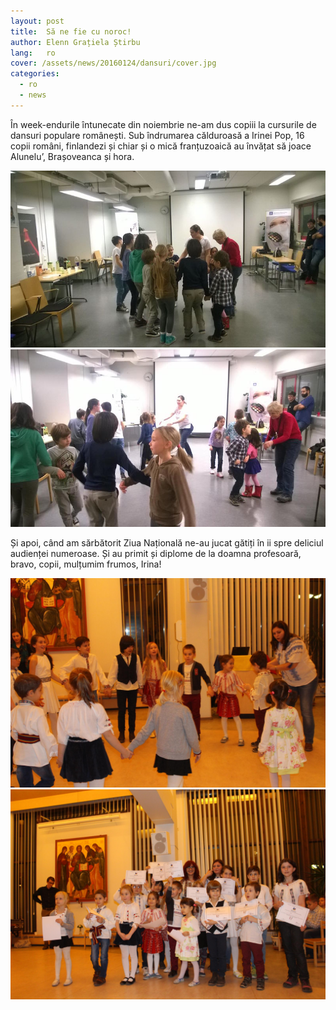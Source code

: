 ```yaml
---
layout: post
title:  Să ne fie cu noroc!
author: Elenn Grațiela Știrbu
lang:   ro
cover: /assets/news/20160124/dansuri/cover.jpg
categories:
  - ro
  - news
---
```


În week-endurile întunecate din noiembrie ne-am dus copiii la cursurile de dansuri populare românești. Sub îndrumarea călduroasă a Irinei Pop, 16 copii români, finlandezi și chiar și o mică franțuzoaică au învățat să joace Alunelu’, Brașoveanca și hora.

<div class="photos-grid" data-columns>
  <img src="/assets/news/20160124/dansuri/1.jpg">
  <img src="/assets/news/20160124/dansuri/2.jpg">
</div>

<div class="clear"></div>

Și apoi, când am sărbătorit Ziua Națională ne-au jucat gătiți în ii spre deliciul audienței numeroase. Și au primit și diplome de la doamna profesoară, bravo, copii, mulțumim frumos, Irina!

<div class="photos-grid" data-columns>
  <img src="/assets/news/20160107/B/dansuri1.jpeg">
  <img src="/assets/news/20160107/B/dansuri11.jpeg">
</div>

<div class="clear"></div>